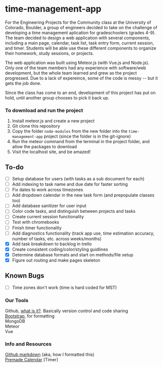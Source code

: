 # time-management-app
For the Engineering Projects for the Community class at the University of Colorado, Boulder, a group of engineers decided to take on the challenge of developing a time management aplication for gradeschoolers (grades 4-9). The team decided to design a web application with several components, including a main page, calendar, task list, task entry form, current session, and timer. Students will be able use these different components to organize their homework, study sessions, or projects.  

The web application was built using Meteor.js (with Vue.js and Node.js). Only one of the team members had any experience with software/web development, but the whole team learned and grew as the project progressed. Due to a lack of expereince, some of the code is messy -- but it gets the job done. 

Since the class has come to an end, development of this project has put on hold, until another group chooses to pick it back up.

### To download and run the project
1) Install meteor.js and create a new project
2) Git clone this repository
3) Copy the folder ```node-modules``` from the new folder into the ```time-management-app``` project (since the folder is in the git-ignore)
4) Run the meteor command from the terminal in the project folder, and allow the packages to download
5) Visit the localhost site, and be amazed!  

## To-do
- [ ] Setup database for users (with tasks as a sub document for each)
- [ ] Add indexing to task name and due date for faster sorting
- [ ] Fix dates to work across timezones
- [ ] Add dropdown calendar in the new task form (and prepopulate classes too)
- [ ] Add database sanitizer for user input
- [ ] Color code tasks, and distinguish between projects and tasks
- [ ] Create current session functionality
- [ ] Test with chromebooks
- [ ] Finish timer functionality 
- [ ] Add diagnostics functionality (track app use, time estimation accuracy, number of tasks, etc. across weeks/months)
- [x] Add task breakdown to backlog in trello
- [x] Create consistent coding/color/styling guidlines
- [x] Determine database formats and start on methods/file setup
- [x] Figure out routing and make pages skeleton

## Known Bugs
- [ ] Time zones don't work (time is hard coded for MST)

### Our Tools
Github, [what is it?](https://www.howtogeek.com/180167/htg-explains-what-is-github-and-what-do-geeks-use-it-for/). Basically version control and code sharing  
[Bootstrap](https://getbootstrap.com/), for formatting  
MongoDB  
Meteor  
Vue  

### Info and Resources
[Github markdown](https://guides.github.com/features/mastering-markdown/) (aka, how I formatted this)  
[Premade Calendar](https://mdbootstrap.com/plugins/jquery/full-calendar/)
[Timer]

